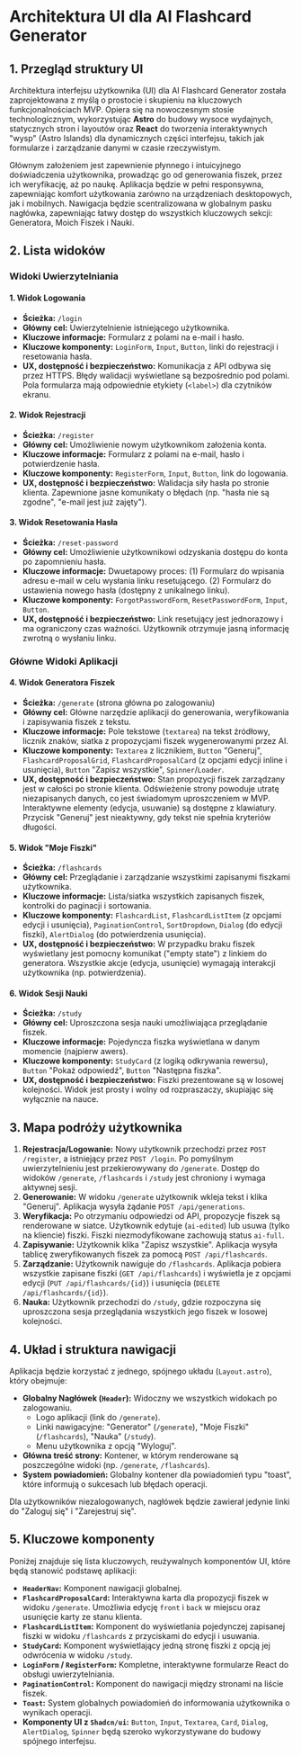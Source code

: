 # Architektura UI dla AI Flashcard Generator

## 1. Przegląd struktury UI

Architektura interfejsu użytkownika (UI) dla AI Flashcard Generator została zaprojektowana z myślą o prostocie i skupieniu na kluczowych funkcjonalnościach MVP. Opiera się na nowoczesnym stosie technologicznym, wykorzystując **Astro** do budowy wysoce wydajnych, statycznych stron i layoutów oraz **React** do tworzenia interaktywnych "wysp" (Astro Islands) dla dynamicznych części interfejsu, takich jak formularze i zarządzanie danymi w czasie rzeczywistym.

Głównym założeniem jest zapewnienie płynnego i intuicyjnego doświadczenia użytkownika, prowadząc go od generowania fiszek, przez ich weryfikację, aż po naukę. Aplikacja będzie w pełni responsywna, zapewniając komfort użytkowania zarówno na urządzeniach desktopowych, jak i mobilnych. Nawigacja będzie scentralizowana w globalnym pasku nagłówka, zapewniając łatwy dostęp do wszystkich kluczowych sekcji: Generatora, Moich Fiszek i Nauki.

## 2. Lista widoków

### Widoki Uwierzytelniania

#### 1. Widok Logowania
- **Ścieżka:** `/login`
- **Główny cel:** Uwierzytelnienie istniejącego użytkownika.
- **Kluczowe informacje:** Formularz z polami na e-mail i hasło.
- **Kluczowe komponenty:** `LoginForm`, `Input`, `Button`, linki do rejestracji i resetowania hasła.
- **UX, dostępność i bezpieczeństwo:** Komunikacja z API odbywa się przez HTTPS. Błędy walidacji wyświetlane są bezpośrednio pod polami. Pola formularza mają odpowiednie etykiety (`<label>`) dla czytników ekranu.

#### 2. Widok Rejestracji
- **Ścieżka:** `/register`
- **Główny cel:** Umożliwienie nowym użytkownikom założenia konta.
- **Kluczowe informacje:** Formularz z polami na e-mail, hasło i potwierdzenie hasła.
- **Kluczowe komponenty:** `RegisterForm`, `Input`, `Button`, link do logowania.
- **UX, dostępność i bezpieczeństwo:** Walidacja siły hasła po stronie klienta. Zapewnione jasne komunikaty o błędach (np. "hasła nie są zgodne", "e-mail jest już zajęty").

#### 3. Widok Resetowania Hasła
- **Ścieżka:** `/reset-password`
- **Główny cel:** Umożliwienie użytkownikowi odzyskania dostępu do konta po zapomnieniu hasła.
- **Kluczowe informacje:** Dwuetapowy proces: (1) Formularz do wpisania adresu e-mail w celu wysłania linku resetującego. (2) Formularz do ustawienia nowego hasła (dostępny z unikalnego linku).
- **Kluczowe komponenty:** `ForgotPasswordForm`, `ResetPasswordForm`, `Input`, `Button`.
- **UX, dostępność i bezpieczeństwo:** Link resetujący jest jednorazowy i ma ograniczony czas ważności. Użytkownik otrzymuje jasną informację zwrotną o wysłaniu linku.

### Główne Widoki Aplikacji

#### 4. Widok Generatora Fiszek
- **Ścieżka:** `/generate` (strona główna po zalogowaniu)
- **Główny cel:** Główne narzędzie aplikacji do generowania, weryfikowania i zapisywania fiszek z tekstu.
- **Kluczowe informacje:** Pole tekstowe (`textarea`) na tekst źródłowy, licznik znaków, siatka z propozycjami fiszek wygenerowanymi przez AI.
- **Kluczowe komponenty:** `Textarea` z licznikiem, `Button` "Generuj", `FlashcardProposalGrid`, `FlashcardProposalCard` (z opcjami edycji inline i usunięcia), `Button` "Zapisz wszystkie", `Spinner`/`Loader`.
- **UX, dostępność i bezpieczeństwo:** Stan propozycji fiszek zarządzany jest w całości po stronie klienta. Odświeżenie strony powoduje utratę niezapisanych danych, co jest świadomym uproszczeniem w MVP. Interaktywne elementy (edycja, usuwanie) są dostępne z klawiatury. Przycisk "Generuj" jest nieaktywny, gdy tekst nie spełnia kryteriów długości.

#### 5. Widok "Moje Fiszki"
- **Ścieżka:** `/flashcards`
- **Główny cel:** Przeglądanie i zarządzanie wszystkimi zapisanymi fiszkami użytkownika.
- **Kluczowe informacje:** Lista/siatka wszystkich zapisanych fiszek, kontrolki do paginacji i sortowania.
- **Kluczowe komponenty:** `FlashcardList`, `FlashcardListItem` (z opcjami edycji i usunięcia), `PaginationControl`, `SortDropdown`, `Dialog` (do edycji fiszki), `AlertDialog` (do potwierdzenia usunięcia).
- **UX, dostępność i bezpieczeństwo:** W przypadku braku fiszek wyświetlany jest pomocny komunikat ("empty state") z linkiem do generatora. Wszystkie akcje (edycja, usunięcie) wymagają interakcji użytkownika (np. potwierdzenia).

#### 6. Widok Sesji Nauki
- **Ścieżka:** `/study`
- **Główny cel:** Uproszczona sesja nauki umożliwiająca przeglądanie fiszek.
- **Kluczowe informacje:** Pojedyncza fiszka wyświetlana w danym momencie (najpierw awers).
- **Kluczowe komponenty:** `StudyCard` (z logiką odkrywania rewersu), `Button` "Pokaż odpowiedź", `Button` "Następna fiszka".
- **UX, dostępność i bezpieczeństwo:** Fiszki prezentowane są w losowej kolejności. Widok jest prosty i wolny od rozpraszaczy, skupiając się wyłącznie na nauce.

## 3. Mapa podróży użytkownika

1.  **Rejestracja/Logowanie:** Nowy użytkownik przechodzi przez `POST /register`, a istniejący przez `POST /login`. Po pomyślnym uwierzytelnieniu jest przekierowywany do `/generate`. Dostęp do widoków `/generate`, `/flashcards` i `/study` jest chroniony i wymaga aktywnej sesji.
2.  **Generowanie:** W widoku `/generate` użytkownik wkleja tekst i klika "Generuj". Aplikacja wysyła żądanie `POST /api/generations`.
3.  **Weryfikacja:** Po otrzymaniu odpowiedzi od API, propozycje fiszek są renderowane w siatce. Użytkownik edytuje (`ai-edited`) lub usuwa (tylko na kliencie) fiszki. Fiszki niezmodyfikowane zachowują status `ai-full`.
4.  **Zapisywanie:** Użytkownik klika "Zapisz wszystkie". Aplikacja wysyła tablicę zweryfikowanych fiszek za pomocą `POST /api/flashcards`.
5.  **Zarządzanie:** Użytkownik nawiguje do `/flashcards`. Aplikacja pobiera wszystkie zapisane fiszki (`GET /api/flashcards`) i wyświetla je z opcjami edycji (`PUT /api/flashcards/{id}`) i usunięcia (`DELETE /api/flashcards/{id}`).
6.  **Nauka:** Użytkownik przechodzi do `/study`, gdzie rozpoczyna się uproszczona sesja przeglądania wszystkich jego fiszek w losowej kolejności.

## 4. Układ i struktura nawigacji

Aplikacja będzie korzystać z jednego, spójnego układu (`Layout.astro`), który obejmuje:
-   **Globalny Nagłówek (`Header`):** Widoczny we wszystkich widokach po zalogowaniu.
    -   Logo aplikacji (link do `/generate`).
    -   Linki nawigacyjne: "Generator" (`/generate`), "Moje Fiszki" (`/flashcards`), "Nauka" (`/study`).
    -   Menu użytkownika z opcją "Wyloguj".
-   **Główna treść strony:** Kontener, w którym renderowane są poszczególne widoki (np. `/generate`, `/flashcards`).
-   **System powiadomień:** Globalny kontener dla powiadomień typu "toast", które informują o sukcesach lub błędach operacji.

Dla użytkowników niezalogowanych, nagłówek będzie zawierał jedynie linki do "Zaloguj się" i "Zarejestruj się".

## 5. Kluczowe komponenty

Poniżej znajduje się lista kluczowych, reużywalnych komponentów UI, które będą stanowić podstawę aplikacji:

-   **`HeaderNav`:** Komponent nawigacji globalnej.
-   **`FlashcardProposalCard`:** Interaktywna karta dla propozycji fiszek w widoku `/generate`. Umożliwia edycję `front` i `back` w miejscu oraz usunięcie karty ze stanu klienta.
-   **`FlashcardListItem`:** Komponent do wyświetlania pojedynczej zapisanej fiszki w widoku `/flashcards` z przyciskami do edycji i usuwania.
-   **`StudyCard`:** Komponent wyświetlający jedną stronę fiszki z opcją jej odwrócenia w widoku `/study`.
-   **`LoginForm` / `RegisterForm`:** Kompletne, interaktywne formularze React do obsługi uwierzytelniania.
-   **`PaginationControl`:** Komponent do nawigacji między stronami na liście fiszek.
-   **`Toast`:** System globalnych powiadomień do informowania użytkownika o wynikach operacji.
-   **Komponenty UI z `Shadcn/ui`:** `Button`, `Input`, `Textarea`, `Card`, `Dialog`, `AlertDialog`, `Spinner` będą szeroko wykorzystywane do budowy spójnego interfejsu.
